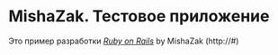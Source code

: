 # MishaZak. Тестовое приложение

Это пример разработки
[*Ruby on Rails*](http://railstutorial.org)
by MishaZak (http://#)